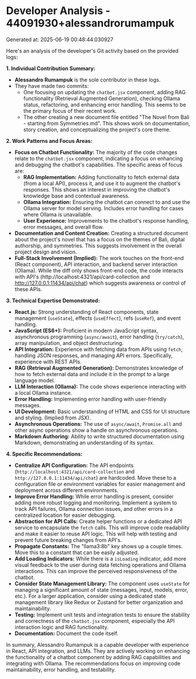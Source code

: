 # Developer Analysis - 44091930+alessandrorumampuk
Generated at: 2025-06-19 00:48:44.030927

Here's an analysis of the developer's Git activity based on the provided logs:

**1. Individual Contribution Summary:**

*   **Alessandro Rumampuk** is the sole contributor in these logs.
*   They have made two commits:
    *   One focusing on updating the `chatbot.jsx` component, adding RAG functionality (Retrieval Augmented Generation), checking Ollama status, refactoring, and enhancing error handling. This seems to be the primary focus of their recent work.
    *   The other creating a new document file entitled "The Novel from Bali - starting from Symmetries.md". This shows work on documentation, story creation, and conceptualizing the project's core theme.

**2. Work Patterns and Focus Areas:**

*   **Focus on Chatbot Functionality:** The majority of the code changes relate to the `chatbot.jsx` component, indicating a focus on enhancing and debugging the chatbot's capabilities. The specific areas of focus are:
    *   **RAG Implementation:**  Adding functionality to fetch external data (from a local API), process it, and use it to augment the chatbot's responses.  This shows an interest in improving the chatbot's knowledge base and contextual awareness.
    *   **Ollama Integration:** Ensuring the chatbot can connect to and use the Ollama server for model serving. Includes error handling for cases where Ollama is unavailable.
    *   **User Experience:**  Improvements to the chatbot's response handling, error messages, and overall flow.
*   **Documentation and Content Creation:** Creating a structured document about the project's novel that has a focus on the themes of Bali, digital authorship, and symmetries. This suggests involvement in the overall project design and vision.
*   **Full-Stack Involvement (Implied):**  The work touches on the front-end (React component), API interaction, and backend server interaction (Ollama). While the diff only shows front-end code, the code interacts with API's (http://localhost:4321/api/card-collection and http://127.0.0.1:11434/api/chat) which suggests awareness or control of these APIs.

**3. Technical Expertise Demonstrated:**

*   **React.js:**  Strong understanding of React components, state management (`useState`), effects (`useEffect`), refs (`useRef`), and event handling.
*   **JavaScript (ES6+):**  Proficient in modern JavaScript syntax, asynchronous programming (`async/await`), error handling (`try/catch`), array manipulation, and object destructuring.
*   **API Integration:**  Experience with fetching data from APIs using `fetch`, handling JSON responses, and managing API errors.  Specifically, experience with REST APIs.
*   **RAG (Retrieval Augmented Generation):** Demonstrates knowledge of how to fetch external data and include it in the prompt to a large language model.
*   **LLM Interaction (Ollama):** The code shows experience interacting with a local Ollama instance.
*   **Error Handling:** Implementing error handling with user-friendly messages.
*   **UI Development:**  Basic understanding of HTML and CSS for UI structure and styling.  (Implied from JSX).
*   **Asynchronous Operations:** The use of `async/await`, `Promise.all` and other async operations show a handle on asynchronous operations.
*   **Markdown Authoring:** Ability to write structured documentation using Markdown, demonstrating an understanding of its syntax.

**4. Specific Recommendations:**

*   **Centralize API Configuration:** The API endpoints (`http://localhost:4321/api/card-collection` and `http://127.0.0.1:11434/api/chat`) are hardcoded.  Move these to a configuration file or environment variables for easier management and deployment across different environments.
*   **Improve Error Handling:**  While error handling is present, consider adding more robust logging and monitoring. Implement a system to track API failures, Ollama connection issues, and other errors in a centralized location for easier debugging.
*   **Abstraction for API Calls:** Create helper functions or a dedicated API service to encapsulate the `fetch` calls.  This will improve code readability and make it easier to reuse API logic. This will help with testing and prevent future breaking changes from API's.
*   **Propagate Constants:** The "llama3:8b" key shows up a couple times. Move this to a constant that can be easily adjusted.
*   **Add Loading Indicators:** While there is a `isLoading` indicator, add more visual feedback to the user during data fetching operations and Ollama interactions. This can improve the perceived responsiveness of the chatbot.
*   **Consider State Management Library:**  The component uses `useState` for managing a significant amount of state (messages, input, models, error, etc.).  For a larger application, consider using a dedicated state management library like Redux or Zustand for better organization and maintainability.
*   **Testing:**  Implement unit tests and integration tests to ensure the stability and correctness of the `chatbot.jsx` component, especially the API interaction logic and RAG functionality.
*   **Documentation:** Document the code itself.

In summary, Alessandro Rumampuk is a capable developer with experience in React, API integration, and LLMs. They are actively working on enhancing the functionality of a chatbot component by adding RAG capabilities and integrating with Ollama. The recommendations focus on improving code maintainability, error handling, and testability.
